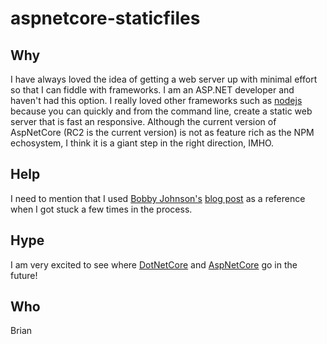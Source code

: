 # aspnetcore-staticfiles

## Why

I have always loved the idea of getting a web server up with minimal effort so that I can fiddle with frameworks. I am an
ASP.NET developer and haven't had this option. I really loved other frameworks such as [nodejs](https://nodejs.org "Node.js Homepage")
because you can quickly and from the command line, create a static web server that is fast an responsive. Although the current version
of AspNetCore (RC2 is the current version) is not as feature rich as the NPM echosystem, I think it is a giant step in the right
direction, IMHO.

## Help

I need to mention that I used [Bobby Johnson's](https://stackoverflow.com/cv/notmyself) [blog post](http://iamnotmyself.com/blog/2016/05/19/building-a-static-file-server-in-asp-net-core-rc2-with-the-cli "Building a Static File Server in ASP.NET Core RC2 with the CLI")
as a reference when I got stuck a few times in the process.

## Hype

I am very excited to see where [DotNetCore](https://github.com/dotnet/core) and [AspNetCore](https://github.com/aspnet/Home) go in the future!

## Who

Brian